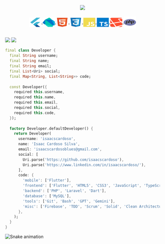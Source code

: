 <div align="center">
  <a href="https://github.com/isaacscardoso"/>
<!--   <img height="180em" src="https://github-readme-stats.vercel.app/api?username=isaacscardoso&show_icons=true&theme=dracula&include_all_commits=true&count_private=true"/> -->
  <img height="180em" src="https://github-readme-stats.vercel.app/api/top-langs/?username=isaacscardoso&layout=compact&langs_count=7&theme=dracula"/>
</div>

<div style="display: inline_block" align="center"><br>
  <img align="center" alt="Flutter" height="30" width="40" src="https://raw.githubusercontent.com/devicons/devicon/master/icons/flutter/flutter-original.svg">
  <img align="center" alt="Dart" height="30" width="40" src="https://raw.githubusercontent.com/devicons/devicon/master/icons/dart/dart-original.svg">
  <img align="center" alt="HTML5" height="30" width="40" src="https://raw.githubusercontent.com/devicons/devicon/master/icons/html5/html5-original.svg">
  <img align="center" alt="CSS3" height="30" width="40" src="https://raw.githubusercontent.com/devicons/devicon/master/icons/css3/css3-original.svg">
  <img align="center" alt="JavaScript" height="30" width="40" src="https://raw.githubusercontent.com/devicons/devicon/master/icons/javascript/javascript-plain.svg">
  <img align="center" alt="TypeScript" height="30" width="40" src="https://raw.githubusercontent.com/devicons/devicon/master/icons/typescript/typescript-plain.svg">
  <img align="center" alt="Laravel" height="30" width="40" src="https://raw.githubusercontent.com/devicons/devicon/master/icons/laravel/laravel-plain.svg">
  <img align="center" alt="PHP" height="40" width="40" src="https://raw.githubusercontent.com/devicons/devicon/master/icons/php/php-original.svg">
	
<!--   <a target="_blank" href="https://g.dev/isaacscardoso"><img align="right" alt="Isaac Cardoso" height="120" src="https://user-images.githubusercontent.com/88048363/206332775-5d2afc3b-bea0-4567-949d-fbd0a470eb1a.jpg"></a> -->
</div>

##
  
<a href="https://www.linkedin.com/in/isaacscardoso/" target="_blank"><img src="https://img.shields.io/badge/-LinkedIn-%230077B5?style=for-the-badge&logo=linkedin&logoColor=white"></a>
<a href="https://github.com/isaacscardoso" target="_blank"><img src="https://img.shields.io/badge/-GitHub-%23252627?style=for-the-badge&logo=github&logoColor=white"></a>

```dart
final class Developer {
  final String username;
  final String name;
  final String email;
  final List<Uri> social;
  final Map<String, List<String>> code;

  const Developer({
    required this.username,
    required this.name,
    required this.email,
    required this.social,
    required this.code,
  });

  factory Developer.defaultDeveloper() {
    return Developer(
      username: 'isaacscardoso',
      name: 'Isaac Cardoso Silva',
      email: 'isaacscardosoblues@gmail.com',
      social: [
        Uri.parse('https://github.com/isaacscardoso'),
        Uri.parse('https://www.linkedin.com/in/isaacscardoso/'),
      ],
      code: {
        'mobile': ['Flutter'],
        'frontend': ['Flutter', 'HTML5', 'CSS3', 'JavaScript', 'TypeScript', 'Bootstrap'],
        'backend': ['PHP', 'Laravel', 'Dart'],
        'database': ['MySQL'],
        'tools': ['Git', 'Bash', 'GPT', 'Gemini'],
        'misc': ['Firebase', 'TDD', 'Scrum', 'Solid', 'Clean Architecture'],
      },
    );
  }
}
```

![Snake animation](https://user-images.githubusercontent.com/88048363/182762199-2288a5b2-74dc-4335-a832-0cbead537797.svg)
